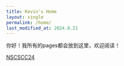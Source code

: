 ```yaml
---
title: Kevin's Home
layout: single
permalink: /home/
last_modified_at: 2024.8.21
---
```


你好！我所有的pages都会放到这里，欢迎阅读！

[NSCSCC24](/blog/nscscc/)
